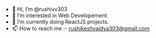 - 👋 Hi, I’m @rushivv303
- 👀 I’m interested in Web Developement.
- 🌱 I’m currently doing ReactJS projects.
- 📫 How to reach me :- rushikeshvaidya303@gmail.com
<!---
rushivv303/rushivv303 is a ✨ special ✨ repository because its `README.md` (this file) appears on your GitHub profile.
You can click the Preview link to take a look at your changes.
--->
